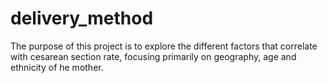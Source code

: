 # delivery_method

The purpose of this project is to explore the different factors that correlate with cesarean section rate, 
focusing primarily on geography, age and ethnicity of he mother. 


